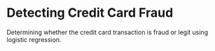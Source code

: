 # Detecting Credit Card Fraud

Determining whether the credit card transaction is fraud or legit using logistic regression.

